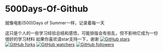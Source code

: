 # 500Days-Of-Github
就像电影(500)Days of Summer一样，记录着每一天

这只是个人的一些学习经验总结和感悟，可能排版会有些乱，但不影响它成为一份很好的学习材料
如果你喜欢请star支持一下，谢谢
[![GitHub stars](https://img.shields.io/github/stars/itgoyo/500Days-Of-Github.svg?style=social&label=Star)](https://github.com/itgoyo/500Days-Of-Github) [![GitHub forks](https://img.shields.io/github/forks/itgoyo/500Days-Of-Github.svg?style=social&label=Fork)](https://github.com/itgoyo/500Days-Of-Github/fork) [![GitHub watchers](https://img.shields.io/github/watchers/itgoyo/500Days-Of-Github.svg?style=social&label=Watch)](https://github.com/itgoyo/500Days-Of-Github) [![GitHub followers](https://img.shields.io/github/followers/itgoyo.svg?style=social&label=Follow)](https://github.com/itgoyo/500Days-Of-Github) 

